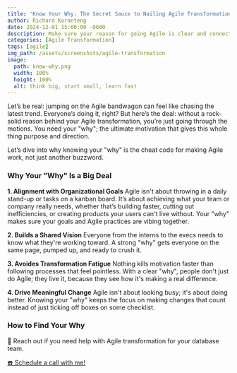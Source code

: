 ```yaml
---
title: 'Know Your Why: The Secret Sauce to Nailing Agile Transformation'
author: Richard Koranteng
date: 2024-12-01 15:00:00 -0600
description: Make sure your reason for going Agile is clear and connected to the bigger picture..
categories: [Agile Transformation]
tags: [agile]
img_path: /assets/screenshots/agile-transformation
image:
  path: know-why.png
  width: 100%
  height: 100%
  alt: think big, start small, learn fast
---
```


Let’s be real: jumping on the Agile bandwagon can feel like chasing the latest trend. Everyone’s doing it, right? But here’s the deal: without a rock-solid reason behind your Agile transformation, you’re just going through the motions. You need your "why"; the ultimate motivation that gives this whole thing purpose and direction.

Let’s dive into why knowing your "why" is the cheat code for making Agile work, not just another buzzword.

### Why Your "Why" Is a Big Deal
**1. Alignment with Organizational Goals**
Agile isn't about throwing in a daily stand-up or tasks on a kanban board. It’s about achieving what your team or company really needs, whether that’s building faster, cutting out inefficiencies, or creating products your users can't live without. Your "why" makes sure your goals and Agile practices are vibing together.

**2. Builds a Shared Vision**
Everyone from the interns to the execs needs to know what they're working toward. A strong "why" gets everyone on the same page, pumped up, and ready to crush it.

**3. Avoides Transformation Fatigue**
Nothing kills motivation faster than following processes that feel pointless. With a clear "why", people don't just do Agile; they live it, because they see how it's making a real difference.

**4. Drive Meaningful Change**
Agile isn't about looking busy; it's about doing better. Knowing your "why" keeps the focus on making changes that count instead of just ticking off boxes on some checklist.

### How to Find Your Why

🚀 Reach out if you need help with Agile transformation for your database team.

 [☎️ Schedule a call with me!](https://calendly.com/rkkoranteng/free-consultation)